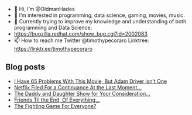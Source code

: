- 👋 Hi, I’m @OldmanHades
- 👀 I’m interested in programming, data science, gaming, movies, music.
- 🌱 Currently trying to improve my knowledge and understanding of both programming and Data Science.
- https://bugzilla.redhat.com/show_bug.cgi?id=2002083
- 📫 How to reach me Twitter @timothypecoraro
Linktree: https://linktr.ee/timothypecoraro

## Blog posts
<!-- BLOG-POST-LIST:START -->
- [I Have 65 Problems With This Movie, But Adam Driver isn’t One](https://medium.com/@timothypecoraro/i-have-65-problems-with-this-movie-but-adam-driver-isnt-one-adb401361a28?source=rss-5097f5c9b801------2)
- [Netflix Filed For a Continuance At the Last Moment…](https://medium.com/@timothypecoraro/netflix-filed-for-a-continuance-at-the-last-moment-d905a94cbbc1?source=rss-5097f5c9b801------2)
- [The Daddy and Daughter Show for Your Consideration…](https://medium.com/@timothypecoraro/the-daddy-and-daughter-show-for-your-consideration-a681dccdad7?source=rss-5097f5c9b801------2)
- [Friends Til the End, Of Everything…](https://medium.com/@timothypecoraro/friends-til-the-end-of-everything-fef276ee46ba?source=rss-5097f5c9b801------2)
- [The Fighting Game For Everyone?](https://medium.com/@timothypecoraro/the-fighting-game-for-everyone-d8d0e10b06f8?source=rss-5097f5c9b801------2)
<!-- BLOG-POST-LIST:END -->
